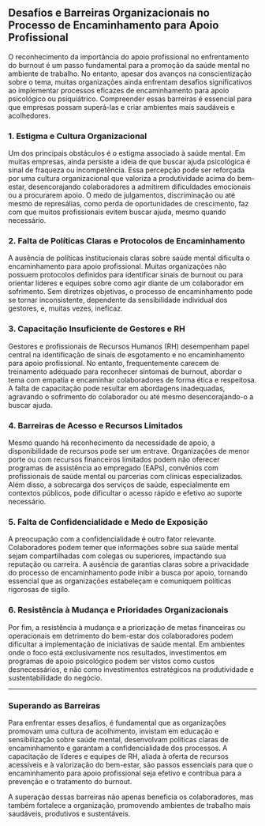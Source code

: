 
## Desafios e Barreiras Organizacionais no Processo de Encaminhamento para Apoio Profissional

O reconhecimento da importância do apoio profissional no enfrentamento do burnout é um passo fundamental para a promoção da saúde mental no ambiente de trabalho. No entanto, apesar dos avanços na conscientização sobre o tema, muitas organizações ainda enfrentam desafios significativos ao implementar processos eficazes de encaminhamento para apoio psicológico ou psiquiátrico. Compreender essas barreiras é essencial para que empresas possam superá-las e criar ambientes mais saudáveis e acolhedores.

### 1. Estigma e Cultura Organizacional

Um dos principais obstáculos é o estigma associado à saúde mental. Em muitas empresas, ainda persiste a ideia de que buscar ajuda psicológica é sinal de fraqueza ou incompetência. Essa percepção pode ser reforçada por uma cultura organizacional que valoriza a produtividade acima do bem-estar, desencorajando colaboradores a admitirem dificuldades emocionais ou a procurarem apoio. O medo de julgamentos, discriminação ou até mesmo de represálias, como perda de oportunidades de crescimento, faz com que muitos profissionais evitem buscar ajuda, mesmo quando necessário.

### 2. Falta de Políticas Claras e Protocolos de Encaminhamento

A ausência de políticas institucionais claras sobre saúde mental dificulta o encaminhamento para apoio profissional. Muitas organizações não possuem protocolos definidos para identificar sinais de burnout ou para orientar líderes e equipes sobre como agir diante de um colaborador em sofrimento. Sem diretrizes objetivas, o processo de encaminhamento pode se tornar inconsistente, dependente da sensibilidade individual dos gestores, e, muitas vezes, ineficaz.

### 3. Capacitação Insuficiente de Gestores e RH

Gestores e profissionais de Recursos Humanos (RH) desempenham papel central na identificação de sinais de esgotamento e no encaminhamento para apoio profissional. No entanto, frequentemente carecem de treinamento adequado para reconhecer sintomas de burnout, abordar o tema com empatia e encaminhar colaboradores de forma ética e respeitosa. A falta de capacitação pode resultar em abordagens inadequadas, agravando o sofrimento do colaborador ou até mesmo desencorajando-o a buscar ajuda.

### 4. Barreiras de Acesso e Recursos Limitados

Mesmo quando há reconhecimento da necessidade de apoio, a disponibilidade de recursos pode ser um entrave. Organizações de menor porte ou com recursos financeiros limitados podem não oferecer programas de assistência ao empregado (EAPs), convênios com profissionais de saúde mental ou parcerias com clínicas especializadas. Além disso, a sobrecarga dos serviços de saúde, especialmente em contextos públicos, pode dificultar o acesso rápido e efetivo ao suporte necessário.

### 5. Falta de Confidencialidade e Medo de Exposição

A preocupação com a confidencialidade é outro fator relevante. Colaboradores podem temer que informações sobre sua saúde mental sejam compartilhadas com colegas ou superiores, impactando sua reputação ou carreira. A ausência de garantias claras sobre a privacidade do processo de encaminhamento pode inibir a busca por apoio, tornando essencial que as organizações estabeleçam e comuniquem políticas rigorosas de sigilo.

### 6. Resistência à Mudança e Prioridades Organizacionais

Por fim, a resistência à mudança e a priorização de metas financeiras ou operacionais em detrimento do bem-estar dos colaboradores podem dificultar a implementação de iniciativas de saúde mental. Em ambientes onde o foco está exclusivamente nos resultados, investimentos em programas de apoio psicológico podem ser vistos como custos desnecessários, e não como investimentos estratégicos na produtividade e sustentabilidade do negócio.

---

### Superando as Barreiras

Para enfrentar esses desafios, é fundamental que as organizações promovam uma cultura de acolhimento, invistam em educação e sensibilização sobre saúde mental, desenvolvam políticas claras de encaminhamento e garantam a confidencialidade dos processos. A capacitação de líderes e equipes de RH, aliada à oferta de recursos acessíveis e à valorização do bem-estar, são passos essenciais para que o encaminhamento para apoio profissional seja efetivo e contribua para a prevenção e o tratamento do burnout.

A superação dessas barreiras não apenas beneficia os colaboradores, mas também fortalece a organização, promovendo ambientes de trabalho mais saudáveis, produtivos e sustentáveis.
```

